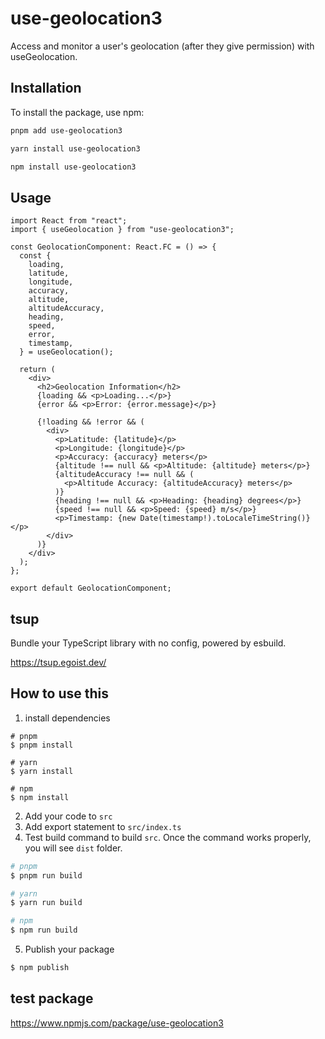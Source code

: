 # use-geolocation3

Access and monitor a user's geolocation (after they give permission) with useGeolocation.

## Installation

To install the package, use npm:

```bash
pnpm add use-geolocation3

yarn install use-geolocation3

npm install use-geolocation3
```

## Usage

```tsx
import React from "react";
import { useGeolocation } from "use-geolocation3";

const GeolocationComponent: React.FC = () => {
  const {
    loading,
    latitude,
    longitude,
    accuracy,
    altitude,
    altitudeAccuracy,
    heading,
    speed,
    error,
    timestamp,
  } = useGeolocation();

  return (
    <div>
      <h2>Geolocation Information</h2>
      {loading && <p>Loading...</p>}
      {error && <p>Error: {error.message}</p>}

      {!loading && !error && (
        <div>
          <p>Latitude: {latitude}</p>
          <p>Longitude: {longitude}</p>
          <p>Accuracy: {accuracy} meters</p>
          {altitude !== null && <p>Altitude: {altitude} meters</p>}
          {altitudeAccuracy !== null && (
            <p>Altitude Accuracy: {altitudeAccuracy} meters</p>
          )}
          {heading !== null && <p>Heading: {heading} degrees</p>}
          {speed !== null && <p>Speed: {speed} m/s</p>}
          <p>Timestamp: {new Date(timestamp!).toLocaleTimeString()}</p>
        </div>
      )}
    </div>
  );
};

export default GeolocationComponent;
```

## tsup

Bundle your TypeScript library with no config, powered by esbuild.

https://tsup.egoist.dev/

## How to use this

1. install dependencies

```
# pnpm
$ pnpm install

# yarn
$ yarn install

# npm
$ npm install
```

2. Add your code to `src`
3. Add export statement to `src/index.ts`
4. Test build command to build `src`.
   Once the command works properly, you will see `dist` folder.

```zsh
# pnpm
$ pnpm run build

# yarn
$ yarn run build

# npm
$ npm run build
```

5. Publish your package

```zsh
$ npm publish
```

## test package

https://www.npmjs.com/package/use-geolocation3
